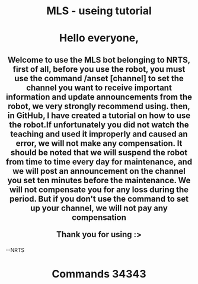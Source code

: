<p align="center">
    <h1 align="center">
        <b>MLS - useing tutorial</b>
    </h1>
</p>

<p align="center">
    <h1 align="center">
	    <b1>Hello everyone, </b1>
	    <h2 align="center">
		<b2>
		Welcome to use the MLS bot belonging to NRTS, first of all, before you use the robot, you must use the command /anset [channel] to set the channel you 			want to receive important information and update announcements from the robot, we very strongly recommend using. then, in GitHub, I have created a 			tutorial on how to use the robot.If unfortunately you did not watch the teaching and used it improperly and caused an error, we will not make any 			compensation. It should be noted that we will suspend the robot from time to time every day for maintenance, and we will post an announcement on the 			channel you set ten minutes before the maintenance. We will not compensate you for any loss during the period. But if you don't use the command to set up 		  your channel, we will not pay any compensation 

Thank you for using :> 
			</h2>
										--NRTS </b2>
    
</h1>

<p align="center">
   <h1 align="center">
   	<b>Commands</b1>
	   <b>34343</b>
   </h1>
